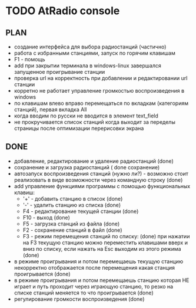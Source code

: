 # TODO AtRadio console

##  PLAN

- создание интерфейса для выбора радиостанций (частично)
- работа с избранными станциями, запуск по горячим клавишам
- F1 - помощь
- add при закрытии терминала в windows-linux завершался запущенное проигрывание станции
- проверка url  на корректность при добавлении и редактировании  url  станции
- корретно не работает управление громкостью воспроизведения в windows
- по клавишам влево вправо перемещаться по вкладкам (категориям станций), первая вкладка All 
- когда вводим по русски не вводится в элемент text_field
- не прокручивается список станций когда выходит за переделы страницы после оптимизации перерисовки экрана

## DONE

- добавление, редактирование и удаление радиостанций (done)
- сохранение  и загрузка радиостанций ( done  сохранение)
- автозапуск воспроизведения станций (нужно ли?) - возможно стоит реализовать в виде возможности через командную строку (done)
- add управление функциями программы с помощью функциональных клавиш:  
    - '+' - добавить станцию в список (done)
    - '-' - удалить станцию из списка (done)
    - F4 - редактирование текущей станции (done)
    - F10 - выход (done)
    - F5 - загрузка станций из файла (done)
    - F2 - сохранение станций в файл (done)
    - F3 - режим перемещения станций по списку: (done)
         при нажатии на F3  текущую станцию можно переместить клавишами вверх и вниз по списку, если нажать на Esc выходим из этого режима (done)
- в режиме проигрывания и потом перемещаешь текущую станцию некорректно отображается после перемещения какая станция проигрывается (done)
- в режиме проигрывания и потом перемещаешь станцию которая НЕ играет и путь проходит через играющую станцию, то резко на списке станций меняется то что проигрывается (done)
- регулирование громкости воспроизведения (done)


